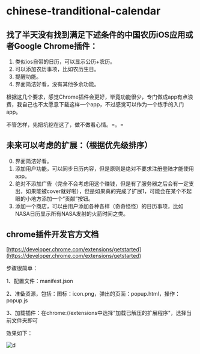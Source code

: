 # chinese-tranditional-calendar

## 找了半天没有找到满足下述条件的中国农历iOS应用或者Google Chrome插件：
1. 类似ios自带的日历，可以显示公历+农历。
2. 可以添加农历事项，比如农历生日。
3. 提醒功能。
4. 界面简洁好看，没有其他多余功能。

根据这几个要求，感觉Chrome插件会更好，毕竟功能很少，专门做成app有点浪费，我自己也不太愿意下载这样一个app，不过感觉可以作为一个练手的入门app。

不管怎样，先把坑挖在这了，做不做看心情。=。=

## 未来可以考虑的扩展：（根据优先级排序）
0. 界面简洁好看。
1. 添加用户功能，可以同步日历内容，但是原则是绝对不要求注册登陆才能使用app。
2. 绝对不添加广告（完全不会考虑用这个赚钱，但是有了服务器之后会有一定支出，如果能被cover就好啦），但是如果真的完成了扩展1，可能会在某个不起眼的小地方添加一个“贡献”按钮。
3. 添加一个商店，可以由用户添加各种各样（奇奇怪怪）的日历事项，比如NASA日历显示所有NASA发射的火箭时间之类。


## chrome插件开发官方文档

[https://developer.chrome.com/extensions/getstarted](https://developer.chrome.com/extensions/getstarted)


步骤很简单：

1、配置文件：manifest.json

2、准备资源，包括：图标：icon.png，弹出的页面：popup.html，操作：popup.js

3、加载插件：在chrome://extensions中选择"加载已解压的扩展程序"，选择当前文件夹即可

效果如下：

![d](http://images.cnblogs.com/cnblogs_com/puyangsky/1092407/o_WX20171008-144246@2x.png)
